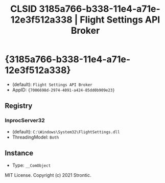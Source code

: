 ﻿---
title: "CLSID 3185a766-b338-11e4-a71e-12e3f512a338 | Flight Settings API Broker"
excerpt: What is COM-Object CLSID 3185a766-b338-11e4-a71e-12e3f512a338?
---

# {3185a766-b338-11e4-a71e-12e3f512a338}

* (default): `Flight Settings API Broker`
* AppID: `{7006698d-2974-4091-a424-85dd0b909e23}`

## Registry


### InprocServer32

* (default): `C:\Windows\System32\FlightSettings.dll`
* ThreadingModel: `Both`

## Instance

* Type: `__ComObject`

MIT License. Copyright (c) 2021 Strontic.


